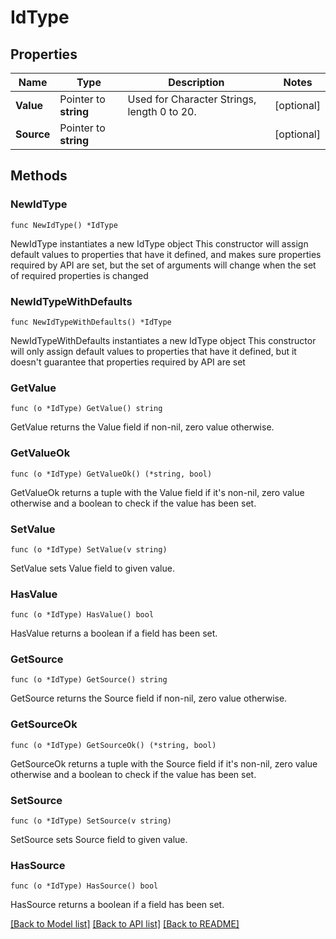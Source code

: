 # IdType

## Properties

Name | Type | Description | Notes
------------ | ------------- | ------------- | -------------
**Value** | Pointer to **string** | Used for Character Strings, length 0 to 20. | [optional] 
**Source** | Pointer to **string** |  | [optional] 

## Methods

### NewIdType

`func NewIdType() *IdType`

NewIdType instantiates a new IdType object
This constructor will assign default values to properties that have it defined,
and makes sure properties required by API are set, but the set of arguments
will change when the set of required properties is changed

### NewIdTypeWithDefaults

`func NewIdTypeWithDefaults() *IdType`

NewIdTypeWithDefaults instantiates a new IdType object
This constructor will only assign default values to properties that have it defined,
but it doesn't guarantee that properties required by API are set

### GetValue

`func (o *IdType) GetValue() string`

GetValue returns the Value field if non-nil, zero value otherwise.

### GetValueOk

`func (o *IdType) GetValueOk() (*string, bool)`

GetValueOk returns a tuple with the Value field if it's non-nil, zero value otherwise
and a boolean to check if the value has been set.

### SetValue

`func (o *IdType) SetValue(v string)`

SetValue sets Value field to given value.

### HasValue

`func (o *IdType) HasValue() bool`

HasValue returns a boolean if a field has been set.

### GetSource

`func (o *IdType) GetSource() string`

GetSource returns the Source field if non-nil, zero value otherwise.

### GetSourceOk

`func (o *IdType) GetSourceOk() (*string, bool)`

GetSourceOk returns a tuple with the Source field if it's non-nil, zero value otherwise
and a boolean to check if the value has been set.

### SetSource

`func (o *IdType) SetSource(v string)`

SetSource sets Source field to given value.

### HasSource

`func (o *IdType) HasSource() bool`

HasSource returns a boolean if a field has been set.


[[Back to Model list]](../README.md#documentation-for-models) [[Back to API list]](../README.md#documentation-for-api-endpoints) [[Back to README]](../README.md)


